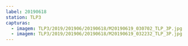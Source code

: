 ```yaml
---
label: 20190618
station: TLP3
capturas:
  - imagem: TLP3/2019/201906/20190618/M20190619_030702_TLP_3P.jpg
  - imagem: TLP3/2019/201906/20190618/M20190619_032232_TLP_3P.jpg
---
```

